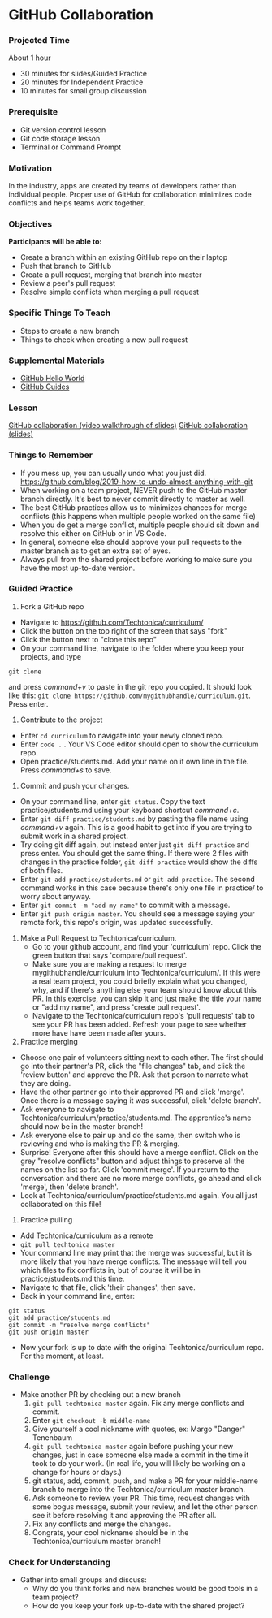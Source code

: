 # GitHub Collaboration

### Projected Time
About 1 hour
- 30 minutes for slides/Guided Practice
- 20 minutes for Independent Practice
- 10 minutes for small group discussion


### Prerequisite
- Git version control lesson
- Git code storage lesson
- Terminal or Command Prompt

### Motivation
In the industry, apps are created by teams of developers rather than individual people. Proper use of GitHub for collaboration minimizes code conflicts and helps teams work together.

### Objectives
**Participants will be able to:**
- Create a branch within an existing GitHub repo on their laptop
- Push that branch to GitHub
- Create a pull request, merging that branch into master
- Review a peer's pull request
- Resolve simple conflicts when merging a pull request

### Specific Things To Teach
- Steps to create a new branch
- Things to check when creating a new pull request

### Supplemental Materials
- [GitHub Hello World](https://guides.github.com/activities/hello-world/)
- [GitHub Guides](https://guides.github.com/)

### Lesson
[GitHub collaboration (video walkthrough of slides)](https://drive.google.com/open?id=1qTURZrzNXXhqLCQIe_lV8CAkWNpP62kY)
[GitHub collaboration (slides)](https://docs.google.com/presentation/d/1dGsFDog3uUq0XwVMCbYRJucPuzBWTFCawdas2r6fBdA/edit#slide=id.p)

### Things to Remember
- If you mess up, you can usually undo what you just did. https://github.com/blog/2019-how-to-undo-almost-anything-with-git
- When working on a team project, NEVER push to the GitHub master branch directly. It's best to never commit directly to master as well.
- The best GitHub practices allow us to minimizes chances for merge conflicts (this happens when multiple people worked on the same file)
- When you do get a merge conflict, multiple people should sit down and resolve this either on GitHub or in VS Code.
- In general, someone else should approve your pull requests to the master branch as to get an extra set of eyes.
- Always pull from the shared project before working to make sure you have the most up-to-date version.  

### Guided Practice  
1. Fork a GitHub repo
  - Navigate to https://github.com/Techtonica/curriculum/
  - Click the button on the top right of the screen that says "fork"
  - Click the button next to "clone this repo"
  - On your command line, navigate to the folder where you keep your projects, and type
  ```
  git clone
  ```
  and press *command+v* to paste in the git repo you copied. It should look like this: ```git clone https://github.com/mygithubhandle/curriculum.git```. Press enter.
1. Contribute to the project
  - Enter ```cd curriculum``` to navigate into your newly cloned repo.
  - Enter ```code .``` .  Your VS Code editor should open to show the curriculum repo.
  - Open practice/students.md.  Add your name on it own line in the file. Press *command+s* to save.
1. Commit and push your changes.
  - On your command line, enter ```git status```. Copy the text practice/students.md using your keyboard shortcut *command+c*.
  - Enter ```git diff practice/students.md``` by pasting the file name using *command+v* again.  This is a good habit to get into if you are trying to submit work in a shared project.
  - Try doing git diff again, but instead enter just ```git diff practice``` and press enter.  You should get the same thing.  If there were 2 files with changes in the practice folder, ```git diff practice``` would show the diffs of both files.
  - Enter ```git add practice/students.md``` or ```git add practice```.  The second command works in this case because there's only one file in practice/ to worry about anyway.
  - Enter ```git commit -m "add my name"``` to commit with a message.
  - Enter ```git push origin master```.  You should see a message saying your remote fork, this repo's origin, was updated successfully.
1. Make a Pull Request to Techtonica/curriculum.
    - Go to your github account, and find your 'curriculum' repo.  Click the green button that says 'compare/pull request'.
    - Make sure you are making a request to merge mygithubhandle/curriculum into Techtonica/curriculum/. If this were a real team project, you could briefly explain what you changed, why, and if there's anything else your team should know about this PR. In this exercise, you can skip it and just make the title your name or "add my name", and press 'create pull request'.
    - Navigate to the Techtonica/curriculum repo's 'pull requests' tab to see your PR has been added.  Refresh your page to see whether more have have been made after yours.
1. Practice merging
  - Choose one pair of volunteers sitting next to each other. The first should go into their partner's PR, click the "file changes" tab, and click the 'review button' and approve the PR.  Ask that person to narrate what they are doing.
  - Have the other partner go into their approved PR and click 'merge'. Once there is a message saying it was successful, click 'delete branch'.
  - Ask everyone to navigate to Techtonica/curriculum/practice/students.md.  The apprentice's name should now be in the master branch!
  - Ask everyone else to pair up and do the same, then switch who is reviewing and who is making the PR & merging.
  - Surprise!  Everyone after this should have a merge conflict.  Click on the grey "resolve conflicts" button and adjust things to preserve all the names on the list so far. Click 'commit merge'. If you return to the conversation and there are no more merge conflicts, go ahead and click 'merge', then 'delete branch'.
  - Look at Techtonica/curriculum/practice/students.md again. You all just collaborated on this file!
1. Practice pulling
  - Add Techtonica/curriculum as a remote
  - ```git pull techtonica master```
  - Your command line may print that the merge was successful, but it is more likely that you have merge conflicts.  The message will tell you which files to fix conflicts in, but of course it will be in practice/students.md this time.
  - Navigate to that file, click 'their changes', then save.
  - Back in your command line, enter:
  ```
  git status
  git add practice/students.md
  git commit -m "resolve merge conflicts"
  git push origin master
  ```
  - Now your fork is up to date with the original Techtonica/curriculum repo. For the moment, at least.

### Challenge
- Make another PR by checking out a new branch
  1. ```git pull techtonica master``` again. Fix any merge conflicts and commit.
  1. Enter ```git checkout -b middle-name```
  1. Give yourself a cool nickname with quotes, ex: Margo "Danger" Tenenbaum
  1. ```git pull techtonica master``` again before pushing your new changes, just in case someone else made a commit in the time it took to do your work. (In real life, you will likely be working on a change for hours or days.)
  1. git status, add, commit, push, and make a PR for your middle-name branch to merge into the Techtonica/curriculum master branch.
  1.  Ask someone to review your PR.  This time, request changes with some bogus message, submit your review, and let the other person see it before resolving it and approving the PR after all.
  1. Fix any conflicts and merge the changes.
  1. Congrats, your cool nickname should be in the Techtonica/curriculum master branch!

### Check for Understanding
- Gather into small groups and discuss:
  - Why do you think forks and new branches would be good tools in a team project?
  - How do you keep your fork up-to-date with the shared project?